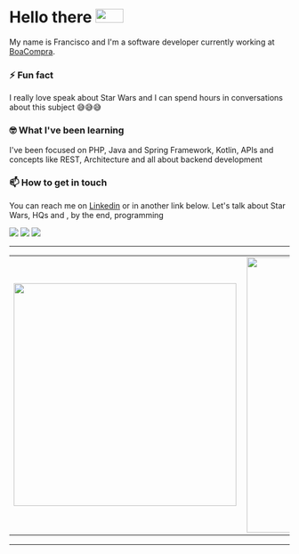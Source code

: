 # Hello there <img src="https://raw.githubusercontent.com/MartinHeinz/MartinHeinz/master/wave.gif" width="50px" height = "25px">


My name is Francisco and I'm a software developer currently working at [BoaCompra](https://boacompra.com). 

<!--
**franciscoguinarte/franciscoguinarte** is a ✨ _special_ ✨ repository because its `README.md` (this file) appears on your GitHub profile.

Here are some ideas to get you started:

- 🔭 I’m currently working on @Sensedia
- 🌱 I’m currently learning Java, 
- 👯 I’m looking to collaborate on ...
- 🤔 I’m looking for help with ...
- 💬 Ask me about ...
- 📫 How to reach me: ...
- 😄 Pronouns: ...
- ⚡ Fun fact: ...
-->
 


### ⚡ Fun fact
I really love speak about Star Wars and I can spend hours in conversations about this subject 😅😅😅

### 🤓 What I've been learning
I've been focused on PHP, Java and Spring Framework, Kotlin, APIs and concepts like REST, Architecture and all about backend development

### 📫 How to get in touch
You can reach me on [Linkedin](https://www.linkedin.com/in/francisco-guinarte/) or in another link below. Let's talk about Star Wars, HQs and , by the end, programming

<div> 

 <a href="https://discord.gg/XCCmYN2A" target="_blank"><img src="https://img.shields.io/badge/Discord-7289DA?style=for-the-badge&logo=discord&logoColor=white" target="_blank"></a> 
  <a href = "mailto:francisco.guinarte@outlook.com.br"><img src="https://img.shields.io/badge/-Gmail-%23333?style=for-the-badge&logo=gmail&logoColor=white" target="_blank"></a>
  <a href="https://www.linkedin.com/in/francisco-guinarte" target="_blank"><img src="https://img.shields.io/badge/-LinkedIn-%230077B5?style=for-the-badge&logo=linkedin&logoColor=white" target="_blank"></a> 
 
</div>


---

<center>
  <table>
    <tr>
        <td><img width="400px" align="left" src="https://github-readme-stats.vercel.app/api/top-langs/?username=franciscoguinarte&hide=html&layout=compact&show_icons=true&theme=dracula" /></td>
        <td><img width="495px" align="left" src="https://github-readme-stats.vercel.app/api?username=franciscoguinarte&hide=contribs&show_icons=true&theme=dracula" /></td>
    </tr>   
  </table>
</center>  

---
